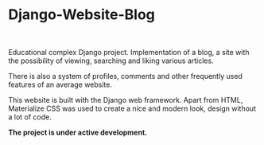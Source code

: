 # Django-Website-Blog

<br>

Educational complex Django project. Implementation of a blog, a site with the possibility of viewing, searching and liking various articles. 

There is also a system of profiles, comments and other frequently used features of an average website. 

This website is built with the Django web framework. Apart from HTML, Materialize CSS was used to create a nice and modern look, design without a lot of code.

**The project is under active development.**
